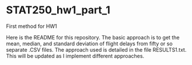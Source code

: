 STAT250_hw1_part_1
==================

First method for HW1

Here is the README for this repository. The basic approach is to get the mean, median, and standard deviation of flight
delays from fifty or so separate .CSV files. The approach used is detailed in the file RESULTS1.txt. This will be updated
as I implement different approaches.

